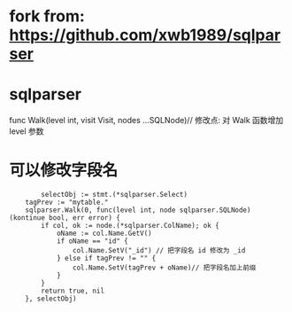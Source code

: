 # fork from: https://github.com/xwb1989/sqlparser
# sqlparser
func Walk(level int, visit Visit, nodes ...SQLNode)// 修改点: 对 Walk 函数增加 level 参数
# 可以修改字段名
```golang
        selectObj := stmt.(*sqlparser.Select)
	tagPrev := "mytable."
	sqlparser.Walk(0, func(level int, node sqlparser.SQLNode) (kontinue bool, err error) {
		if col, ok := node.(*sqlparser.ColName); ok {
			oName := col.Name.GetV()
			if oName == "id" {
				col.Name.SetV("_id") // 把字段名 id 修改为 _id
			} else if tagPrev != "" {
				col.Name.SetV(tagPrev + oName)// 把字段名加上前缀
			}
		}
		return true, nil
	}, selectObj)
```

